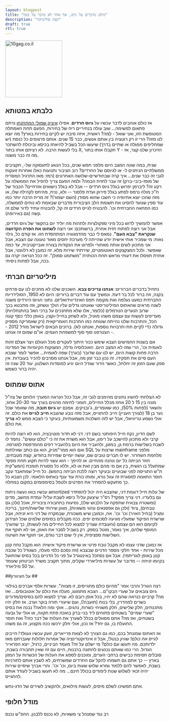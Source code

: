 ```yaml
---
layout: blogpost
title: "כולם מדברים על גיוס, אף אחד לא מדבר על כסף"
description: "קצת פוליטיקה"
draft: true
rtl: true
---
```


<img src="http://tomerfiliba.com/static/res/2012-07-04-bitch.jpg" class="blog_post_image" style="width: 180px;" title="10gag.co.il"/>

## כלבתא במטותא ##

אז כולם אוהבים לדבר עכשיו על **גיוס חרדים**. אפילו [איציק שמולי המתחנחן](http://www.ynet.co.il/articles/0,7340,L-4250737,00.html)
נרתם פתאום למשימה... שוב עולה בנחיריים ריח של בחירות, הפעם תחת האמתלה המטופשת הזו, ואני שואל - לְמה? 
ראשית, איזה סיבה יש לקיים בחירות בארץ? מה יוצא לנו מזה? הרי זו רק רוטציה בין אותם אנשים, כבר 15 שנים. אותם
פרצופים כל כנסת (יש שמחליפים מפגלה או שתיים בדרך) שיעשו הכל בשביל להיאחז בכיסא וביכולת להשתכר בלי
לעשות הרבה. לא רציתם אותו בתור X, תקבלו אותו בתור Y - הזיכרון שלנו קצר, אז מה זה כבר משנה.

שנית, במה שונה המצב היום מלפני חמש שנים, בכל הנוגע לתעסוקה של-, תקציבים ממשלתיים הניתנים ל- 
או לגיוסם של החרדים? רוב הציבור ותנועות כאלו ואחרות זועקות לגבי זה כבר שנים... איך קרה שבחודשיים-שלושה
האחרונים (רמז: מאז התרגיל המסריח של מופז-ביבי-ברק) זה עבר לחזית הבמה? ולמה הפעם צריך להפיל את הממשלה
על רקע זה? ליברמן יפרוש בגלל גיוס חרדים -- אבל לא בגלל נישואים אזרחיים? הכבוד של ח"כ מולה נרמס לפתע בגלל 
פירוק ועדת פלסנר -- ולא, נניח, מהיחס לקהילה שלו, או מזה שהכו יוצא אתיופיה כי חשבו שהוא מסודן (השם ישמור)?
זה מריח הרבה יותר כמו עוד ספין שנועד להסיט את תשומת הלב הציבורית מדברים שבאמת לא נוחים לממשלה,
כמו המחאה החברתית וכו'. להבטיח לגייס חרדים זה קל, להבטיח עתיד לדור שלם זה קשה (גם באירופה).

אפשר להמשיך לדוש בכל מיני ספקולציות ולתהות מה יוליד יום בהקשר של גיוס חרדים, אבל אני רוצה לפתוח חזית אחרת,
ברשותכם: אני רוצה **לשחוט את הפרה הקדושה שנקראת "צבא העם"**. נמאס לי כבר מהדמגוגיה המתחסדת הזו.
אז קודם כל, גילוי נאות: מי שמכיר אותי אישית יודע שהייתה לי מערכת יחסים מאוד טעונה עם הצבא, אבל אני מתכוון 
לשים אותה מאחורי ולפרוט את הנקודות בצורה אובייקטיבית, עד כמה שאפשר. ולכל המצקצקים האוטומטיים, 
שירתתי שירות מלא. זה כמובן לא רלוונטי, אבל אחרת תפסלו את דעותי מראש תחת הכותרת "משתמט סמולן". זה ככל 
הנראה יקרה גם ככה, אבל לפחות ניסיתי. 

## מיליטריזם חברתי ##

נתחיל בדברים הברורים: **אנחנו צריכים צבא**. השכנים שלנו לא מחכים לנו עם פרחים בקנה, וזה ברור לכל בר דעת.
ונמשיך עם עוד דברים ברורים: היום לא 1950, הסולידריות החברתית כמעט נעלמה ואת מקומה תפס האינדיווידואליזם.
נתוני הגיוס היורדים משנה לשנה מראים שהאתוס המיליטריסטי שאנחנו גדלים עליו הולך ונשחק, וזה מתבטא בכך שרוב
הנערים הנורמלים (כלומר, אלו שלא מתחנכים על ברכי האל בהתנחלויות) מעדיפים לעשות עם עצמם משהו מועיל,
ולא לשחק בחייל-וקצין. באופן כללי כסף קונה הכל, והתרבות שלנו נהייתה שטוחה כמו התרבות
האמריקאית (רק שאמריקה מספיק גדולה כדי לקיים תת-תרבויות נוספות, ואנחנו לא). ברוכים הבאים לישראל מודל
2012 -- הצטרפנו סוף סוף למשפחת העמים. או"ם שמום זה אנחנו.

אם בשנות החמישים הצבא שימש ככור היתוך לעקורים מכל העולם ויצר אצלם זהות לאומית וכו', הרי שזה לא המצב היום.
האוכלוסיה גדלה, המצוקות הקיומיות של המדינה הרבה פחות קשות היום, יש לנו עם שדובר (בערך) שפה לאומית...
אפשר לומר שצבא העם סיים את תפקידו. זה נכון כבר זמן מה, אבל אנחנו מסרבים להכיר בעובדות. אין ספק שעם הזמן
זה יחלחל, כאשר הדור שגדל היום יגיע למוסדות השלטון. עוד 20 שנה זה יהיה ברור כשמש. 

## אתוס שמתוס ##

לא הצלחתי להשיג נתונים מהימנים לגבי זה, אבל ככל הנראה המערך הלוחם של צה"ל מונה בין 15 ל 20 אחוז
מכלל החיילים, תומכי לחימה מהווים בערך עוד 20-30 אחוז, והשאר (לפחות 50%), כמו שאומרים, ג'ובניקים.
אמנם יש **גיוס חובה**, מה שאומר שכל נער בן 18 (לצורך העניין) חייב להתגייס, אבל מזה נובע שהצבא **חייב לגייס**
את כולם. זה אולי נשמע טריוויאלי, אבל יש לזה השלכות משמעותיות, בעיקר כי הצבא ממש לא **צריך** את כולם.

לשם הדיון, נקח חייל היפותטי בשם דני. דני לא חדור מוטיבציה, הוא לא רוצה להיות קרבי ולא מתכוון להישכב על רימון,
אבל הוא משרת את זה כי "כולם עושים". נחמד לו לשבת בשלישות ברמת גן, במזגן, ולהעביר את היום בלהעביר דפים
מהמדפסת למגרסה. ואם הוא ממר"מניק, הוא גם כותב שאילתות SQL שרצות על mainframe מלפני מלחמת השחרור.
יש לו חברים טובים שם, עושה יומיים שמירות בחודש, קצת מטבחים, חוזר הביתה כל יום ונהנה מהחיים. או להיפך -
הוא עשוי להיות תקוע תחת מפקד שמתעלל בו רגשית, בין אם מי מהם מבין זאת או לא, וללא כל מסגרת תומכת 
(המש"קית ת"ש התגייסה לפני שבועיים ובעיקר רוצה ללכת הביתה בחמש). כל חייל שמתאבד עקב חוסר התאמה
למסגרת זה עוול נורא, ומותו כורת עוד ענף באתוס הלאומי. לכן הצבא כל כך מתעקש להסתיר את הפרטים ולטפל
בסימפומים במקום במחלה.

עכשיו בואו נעשה ניתוח amortized של עלות חייל דוגמת דני, שהצבא היה יכול להסתדר גם בלעדיו. דני צריך מפקד?
רס"ר שיצעק עליו? כיסא לשבת עליו? עמדת מחשב, מדים (ומשטרה צבאית שתפקח על הלבוש שלו), נסיעות
בתחבורה ציבורית, אוכל (ולכן גם טבחים), ציוד (ולכן גם אפסנאים ונהגי משאיות), מגוון שירותי שלישות/חינוך,
בריכה ומציל (בחיל האויר) וכו' וכו'. אה, וכמובן שיש משכורת, שבמקרה של דני היא זניחה, אבל שרשרת הפיקוד
שמעליו מגיעה לסכומים יפים. ככה מקבלים בסיסים שלמים שכל הצידוק לקיומם הוא הם עצמם (והעובדה שצריך למצוא
לכל החיילים מה לעשות), כך שהערך המוסף שלהם, איך נאמר, מוטל בספק. רק בשביל לסבר את האוזן, 
אני לא תוקף את השלישות ספציפית, אין לי שום דבר נגדם, אני תוקף את השיטה.

אז כמובן שדני עצמו לא מקבל טבח פרטי או שרשרת פיקוד אישית: הוא מקבל נתח קטן מכל שירות - אחד חלקי מספר
הדניים שבצבא (וזה נסכם כלפי מעלה, כשגודל כל שכבה קטן באופן לוגריתמי). אבל אם נסתכל באינטגרל על פני כל 
הדניים בכל בסיס שהתועל בקיומו זניחה -- מדובר על עשרות מיליארדי שקלים, מתוך תקציב משרד הביטחון שעומד על 
50 מיליארד.

##על העיוורון ##

רצה הגורל והרבי אמר "מהיום כולם מתגייסים, זו מצווה". עשרות אלפי אברכים בגילאי גיוס צובאים על שערי הבקו"ם...
הצבא מתמוגג, מעלה את כולם על אוטובוסים... ואז מה? קרביים כנראה שהם לא יהיו, בכל אופן רובם לא.
וצריך למצוא להם בסיסים/מדורים כשרים למהדרין, בלי בנות (תועבה!), ועם שיעורי תורה בוקר וערב. 
אז חלק יהיו מתכנתים, חלק שלישים, חלק משגיחי כשרות, נהגים... אוקי ומה הלאה? נבנה את בסיס "שערי שמיים"
בשטחים פתוחים ליד בני-ברק בואכה פתח תקווה, או אולי על גבעה בשטחים, ואז מה? אתם מסוגלים בכלל לשערך
את העלות של דבר כזה? ואת חוסר התועלת בו, גם יחד? אז נכון, אולי חלק ירכשו ככה מקצוע, זה גם משהו. 

אז האתוס שמונחל בכם, כמו גם הצורך לא לצאת פרייארים, זועק עכשיו *געוולד! חייבים לגייס את כולם! שוויון בנטל!*,
אבל זו אינדוקטרינציה של אמרות חלולות שעברתם מאז ילדותכם. מה *תעשו* עם כולם? מי *ישלם* על זה? 
מעמד הביניים, כרגיל, ייצא הפראייר הגדול. הרי כמו שאתם נכנעים לחתונה ברבנות, חיים עם זה שאין תחבורה בשבת,
סובלים חסימת כבישים ברחבי הערים, ומוכנים לספוג את העלות של הכשרות על המזון בארץ -- כך אתם גם תשמחו
להקל עם החרדים שמשרתים, לא לשבץ אותם לתורניות בשבת, לאפשר להם ללמוד גמרא שלוש שעות ביום, וכו' וכו'.
והרי אברך שיסיים שירות יהיה זכאי לשלוש שנות לימודים בכולל חינם... מה לא תעשו בשביל לעודד אותם להתגייס.

אתם תמשיכו לשלם מיסים, לעשות מילואים, ולהקשיב לשירים של הדג-נחש.  

## מודל חלופי ##

רב נגד שמנהל צי משאיות, לא נכנס ללבנון. החפ"ש נכנס






















